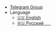 - [Telegram Group](https://telegram.me/magiclang)
- Language
    - [:us: English ](/en/)
    - [:ru: Русский &nbsp;&nbsp;&nbsp;&nbsp;&nbsp;](/)